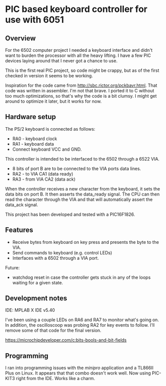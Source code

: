 # PIC based keyboard controller for use with 6051

## Overview

For the 6502 computer project I needed a keyboard interface and didn't want to
burden the processor with all the heavy lifting.  I have a few PIC devices 
laying around that I never got a chance to use.

This is the first real PIC project, so code might be crappy, but as of the 
first checked in version it seems to be working.

Inspiration for the code came from <http://sbc.rictor.org/pckbavr.html>.  That
code was written in assembler. I'm not that brave. I ported it to C without too
much optimizations, so that's why the code is a bit clumsy.  I might get around
to optimize it later, but it works for now.

## Hardware setup

The PS/2 keyboard is connected as follows:
* RA0 - keyboard clock
* RA1 - keyboard data
* Connect keyboard VCC and GND.

This controller is intended to be interfaced to the 6502 through a 
6522 VIA.  
* 8 bits of port B are to be connected to the VIA ports data lines.
* RA2 - to VIA CA1 (data ready)
* RA3 - from VIA CA2 (data ack)

When the controller receives a new character from the keyboard, it sets the
data bits on port B. It then asserts the data_ready signal.  The CPU can then
read the character through the VIA and that will automatically assert the 
data_ack signal.

This project has been developed and tested with a PIC16F1826.

## Features

* Receive bytes from keyboard on key press and presents the byte to the VIA.
* Send commands to keyboard (e.g. control LEDs)
* Interfaces with a 6502 through a VIA port.

Future:
* watchdog reset in case the controller gets stuck in any of the loops waiting
  for a given state.

## Development notes

IDE: MPLAB X IDE v5.40

I've been using a couple LEDs on RA6 and RA7 to monitor what's going on.  In
addition, the oscilloscoop was probing RA2 for key events to follow.  I'll 
remove some of that code for the final version.

https://microchipdeveloper.com/c:bits-bools-and-bit-fields

## Programming

I ran into programming issues with the *minipro* application and a TL866II Plus
on Linux. It appears that that combo doesn't work well.
Now using PIC-KIT3 right from the IDE.  Works like a charm.